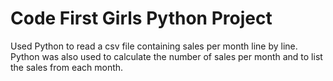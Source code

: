 # Code First Girls Python Project
Used Python to read a csv file containing sales per month line by line. Python was also used to calculate the number of sales per month and to list the sales from each month.
